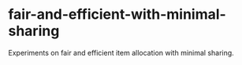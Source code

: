 # fair-and-efficient-with-minimal-sharing
Experiments on fair and efficient item allocation with minimal sharing.
